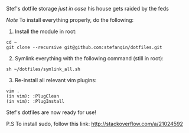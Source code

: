 Stef's dotfile storage *just in case* his house gets raided by the feds

*Note*
To install everything properly, do the following:

1. Install the module in root:
```
cd ~
git clone --recursive git@github.com:stefanqin/dotfiles.git
```
2. Symlink everything with the following command (still in root):
```
sh ~/dotfiles/symlink_all.sh
```
3. Re-install all relevant vim plugins:
```
vim .
(in vim): :PlugClean
(in vim): :PlugInstall
```

Stef's dotfiles are now ready for use!

P.S To install sudo, follow this link: http://stackoverflow.com/a/21024592
